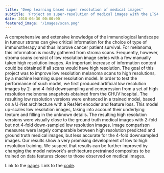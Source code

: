 ```yaml
---
title: 'Deep learning based super resolution of medical images'
subtitle: 'Project on super-resolution of medical images with the LTS4 and the CHUV at the Swiss Institute of Technology Lausanne.'
date: 2018-06-30 00:00:00
featured_image: '/images/scan.png'
---
```


A comprehensive and extensive knowledge of the immunological landscape in tumour stroma can give critical information for the choice of type of immunotherapy and thus improve cancer patient survival. For melanoma, this information is mostly gathered from stroma scans. Frequently, however, stroma scans consist of low resolution image series with a few manually taken high resolution images. An important increase of information content could be obtained if all scans would have high resolution. The goal of this project was to improve low resolution melanoma scans to high resolutions, by a machine learning super resolution model. In order to test the performance of such model, we first produced artificial low resolution images by 2- and 4-fold downsampling and compression from a set of high resolution melonoma snapshots obtained from the CHUV hospital. The resulting low resolution versions were enhanced in a trained model, based on a U-Net architecture with a ResNet encoder and feature loss. This model up-scales low resolution images, taking into account their underlying texture and filling in the unknown details. The resulting high resolution versions were visually close to the ground truth medical images with 2-fold but not 4-fold down-sampled low resolution images. Image comparison measures were largely comparable between high resolution predicted and ground truth medical images, but less accurate for the 4-fold downsampled images. Our results show a very promising development of low to high resolution training. We suspect that results can be further improved by changing the model network's architecture pretrained composites to be trained on data features closer to those observed on medical images.

Link to the [paper](https://github.com/marvande/deep_learning_image_super_resolution/blob/master/final_report.pdf).
Link to the [code](https://github.com/marvande/deep_learning_image_super_resolution).